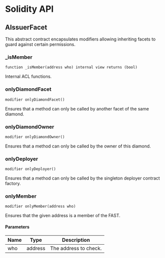 # Solidity API

## AIssuerFacet

This abstract contract encapsulates modifiers allowing inheriting facets to guard against
certain permissions.

### _isMember

```solidity
function _isMember(address who) internal view returns (bool)
```

Internal ACL functions.

### onlyDiamondFacet

```solidity
modifier onlyDiamondFacet()
```

Ensures that a method can only be called by another facet of the same diamond.

### onlyDiamondOwner

```solidity
modifier onlyDiamondOwner()
```

Ensures that a method can only be called by the owner of this diamond.

### onlyDeployer

```solidity
modifier onlyDeployer()
```

Ensures that a method can only be called by the singleton deployer contract factory.

### onlyMember

```solidity
modifier onlyMember(address who)
```

Ensures that the given address is a member of the FAST.

#### Parameters

| Name | Type | Description |
| ---- | ---- | ----------- |
| who | address | The address to check. |

